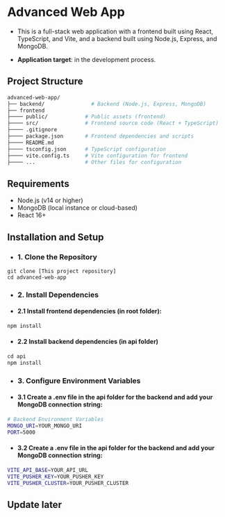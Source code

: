 # Advanced Web App
- This is a full-stack web application with a frontend built using React, TypeScript, and Vite, and a backend built using Node.js, Express, and MongoDB.

- **Application target**: in the development process.

## Project Structure
```bash
advanced-web-app/
├── backend/               # Backend (Node.js, Express, MongoDB)
├── frontend
├──── public/            # Public assets (frontend)
├──── src/               # Frontend source code (React + TypeScript)
├──── .gitignore
├──── package.json       # Frontend dependencies and scripts
├──── README.md
├──── tsconfig.json      # TypeScript configuration
├──── vite.config.ts     # Vite configuration for frontend
├──── ...                # Other files for configuration
```

## Requirements
- Node.js (v14 or higher)
- MongoDB (local instance or cloud-based)
- React 16+

## Installation and Setup
- ### 1. Clone the Repository
~~~~
git clone [This project repository]
cd advanced-web-app
~~~~

- ### 2. Install Dependencies
- #### 2.1 Install frontend dependencies (in root folder):
```python
npm install
```

- #### 2.2 Install backend dependencies (in api folder)
```python
cd api
npm install
```


- ### 3. Configure Environment Variables
- #### 3.1 Create a .env file in the api folder for the backend and add your MongoDB connection string:
```bash
# Backend Environment Variables
MONGO_URI=YOUR_MONGO_URI
PORT=5000
```

- #### 3.2 Create a .env file in the api folder for the backend and add your MongoDB connection string:
```bash
VITE_API_BASE=YOUR_API_URL
VITE_PUSHER_KEY=YOUR_PUSHER_KEY
VITE_PUSHER_CLUSTER=YOUR_PUSHER_CLUSTER
```
    

## Update later
